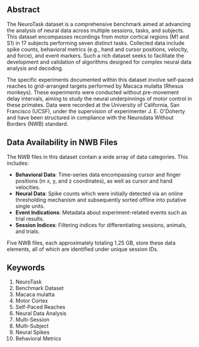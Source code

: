 ## Abstract
The NeuroTask dataset is a comprehensive benchmark aimed at advancing the analysis of neural data across multiple sessions, tasks, and subjects. This dataset encompasses recordings from motor cortical regions (M1 and S1) in 17 subjects performing seven distinct tasks. Collected data include spike counts, behavioral metrics (e.g., hand and cursor positions, velocity, and force), and event markers. Such a rich dataset seeks to facilitate the development and validation of algorithms designed for complex neural data analysis and decoding.

The specific experiments documented within this dataset involve self-paced reaches to grid-arranged targets performed by Macaca mulatta (Rhesus monkeys). These experiments were conducted without pre-movement delay intervals, aiming to study the neural underpinnings of motor control in these primates. Data were recorded at the University of California, San Francisco (UCSF), under the supervision of experimenter J. E. O'Doherty and have been structured in compliance with the Neurodata Without Borders (NWB) standard.

## Data Availability in NWB Files
The NWB files in this dataset contain a wide array of data categories. This includes:

- **Behavioral Data**: Time-series data encompassing cursor and finger positions (in x, y, and z coordinates), as well as cursor and hand velocities.
- **Neural Data**: Spike counts which were initially detected via an online thresholding mechanism and subsequently sorted offline into putative single units.
- **Event Indications**: Metadata about experiment-related events such as trial results.
- **Session Indices**: Filtering indices for differentiating sessions, animals, and trials.
 
Five NWB files, each approximately totaling 1.25 GB, store these data elements, all of which are identified under unique session IDs.

## Keywords
1. NeuroTask
2. Benchmark Dataset
3. Macaca mulatta
4. Motor Cortex
5. Self-Paced Reaches
6. Neural Data Analysis
7. Multi-Session
8. Multi-Subject
9. Neural Spikes
10. Behavioral Metrics